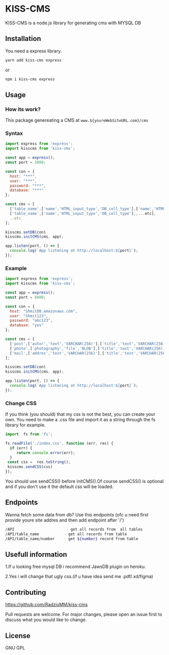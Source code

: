 # KISS-CMS

KISS-CMS is a node.js library for generating cms with MYSQL DB

## Installation

You need a express library.

```bash
yarn add kiss-cms express
```
or
```bash
npm i kiss-cms express 
```

## Usage
### How its work?
This package genereating a CMS at 
`www.${youreWebSiteURL.com}/cms`

### Syntax
```javascript
import express from 'express';
import kisscms from 'kiss-cms';

const app = express();
const port = 3000;

const con = {
  host: "***",
  user: "***",
  password: "***",
  database:	"***"
}; 

const cms = [
  ['table_name',['name','HTML_input_type','DB_cell_type'],['name','HTML_input_type','DB_cell_type'],...etc],
  ['table_name',['name','HTML_input_type','DB_cell_type'],,...etc],
  ..etc
];

kisscms.setDB(con)
kisscms.initCMS(cms, app);

app.listen(port, () => {
  console.log(`App listening at http://localhost:${port}`);
});
```
### Example
```javascript
import express from 'express';
import kisscms from 'kiss-cms';

const app = express();
const port = 8080;

const con = {
  host: "ShmitDB.amazonaws.com",
  user: "Shmit123",
  password: "abc123",
  database:	"yes"
}; 

const cms = [
  ['post',['autor','text','VARCHAR(256)'],['title','text','VARCHAR(256)'],['content','text','VARCHAR(256)'],['date','date','DATE']],
  ['photo',['photography','file','BLOB'],['title','text','VARCHAR(256)']],
  ['mail',['addres','text','VARCHAR(256)'],['title','text','VARCHAR(256)'],['content','text','VARCHAR(256)']]
];

kisscms.setDB(con)
kisscms.initCMS(cms, app);

app.listen(port, () => {
  console.log(`App listening at http://localhost:${port}`);
});
```
### Change CSS
If you think (you should) that my css is not the best, you can create your own. You need to make a .css file and import it as a string through the fs library for example.
```javascript
import  fs from 'fs';

fs.readFile('./index.css', function (err, res) {
  if (err) {
     return console.error(err);
  }
 const css =  res.toString();
 kisscms.sendCSS(css)
});
```
You should use sendCSS() before initCMS().Of course sendCSS() is optional and if you don't use it the default css will be loaded.
## Endpoints
Wanna fetch some data from db?
Use this endpoints (ofc u need first provide youre site addres and then add endpoint after '/')
```bash
/API                       - get all records from  all tables 
/API/table_name           - get all records from table 
/API/table_name/number    - get ${number} record from table
```
## Usefull information
1.If u looking free mysql DB i recommend JawsDB plugin on heroku.

2.Yes i will change that ugly css.(if u have idea send me .pdf/.xd/figma)

## Contributing
https://github.com/RadziuMM/kiss-cms

Pull requests are welcome. For major changes, please open an issue first to discuss what you would like to change.

## License
GNU GPL